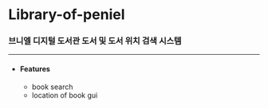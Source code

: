 # Library-of-peniel

### 브니엘 디지털 도서관 도서 및 도서 위치 검색 시스템

---

* #### Features
    * book search
    * location of book gui 
